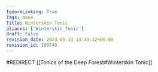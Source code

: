 ```yaml
---
IgnoreLinking: True
Tags: None
Title: Winterskin Tonic
aliases: ['Winterskin_Tonic']
draft: False
revision_date: 2023-05-13 14:49:32+00:00
revision_id: 100740
---
```


#REDIRECT [[Tonics of the Deep Forest#Winterskin Tonic]]
